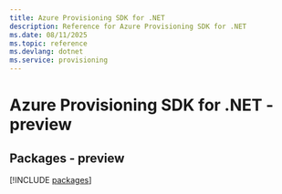 ```yaml
---
title: Azure Provisioning SDK for .NET
description: Reference for Azure Provisioning SDK for .NET
ms.date: 08/11/2025
ms.topic: reference
ms.devlang: dotnet
ms.service: provisioning
---
```

# Azure Provisioning SDK for .NET - preview
## Packages - preview
[!INCLUDE [packages](provisioning-index.md)]